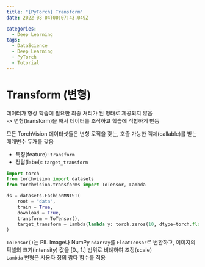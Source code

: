 ```yaml
---
title: "[PyTorch] Transform"
date: 2022-08-04T00:07:43.049Z

categories:
  - Deep Learning
tags:
  - DataScience
  - Deep Learning
  - PyTorch
  - Tutorial
---
```


# Transform (변형)
데이터가 항상 학습에 필요한 최종 처리가 된 형태로 제공되지 않음  
-> 변형(transform)을 해서 데이터를 조작하고 학습에 적합하게 만듬  

모든 TorchVision 데이터셋들은 변형 로직을 갖는, 호출 가능한 객체(callable)를 받는 매개변수 두개를 갖음  
- 특징(feature): `transform`
- 정답(label): `target_transform`


```python
import torch
from torchvision import datasets
from torchvision.transforms import ToTensor, Lambda

ds = datasets.FashionMNIST(
    root = "data",
    train = True,
    download = True,
    transform = ToTensor(),
    target_transform = Lambda(lambda y: torch.zeros(10, dtype=torch.float.scatter_(0, torch.tensor(y), value=1)))
)
```

`ToTensor()`는 PIL Image나 NumPy `ndarray`를 `FloatTensor`로 변환하고, 이미지의 픽셀의 크기(intensity) 값을 [0., 1.] 범위로 비례하여 조정(scale)  
`Lambda` 변형은 사용자 정의 람다 함수를 적용
